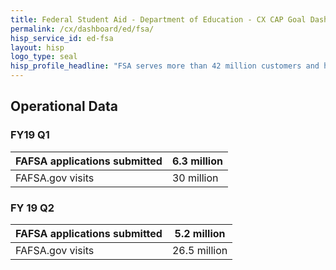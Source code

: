 ```yaml
---
title: Federal Student Aid - Department of Education - CX CAP Goal Dashboard
permalink: /cx/dashboard/ed/fsa/
hisp_service_id: ed-fsa
layout: hisp
logo_type: seal
hisp_profile_headline: "FSA serves more than 42 million customers and has a lending portfolio of more than 1.3 trillion dollars"
---
```


## Operational Data

### FY19 Q1

| FAFSA applications submitted | 6.3 million |
|------------------------------|-------------|
| FAFSA.gov visits             | 30 million  |


### FY 19 Q2

| FAFSA applications submitted | 5.2 million  |
|------------------------------|--------------|
| FAFSA.gov visits             | 26.5 million |


